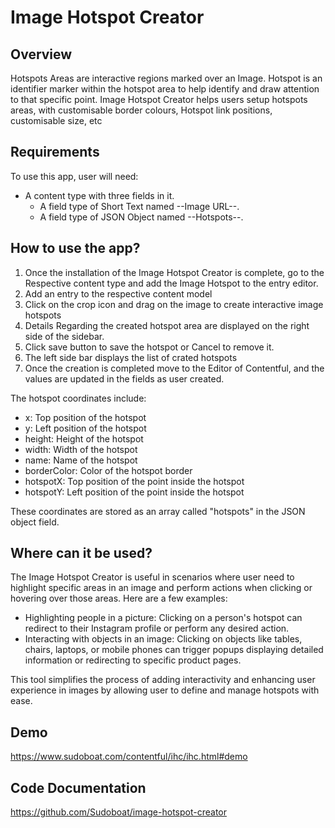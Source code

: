 # Image Hotspot Creator

## Overview

Hotspots Areas are interactive regions marked over an Image. Hotspot is an identifier marker within the hotspot area to help identify and draw attention to that specific point.
Image Hotspot Creator helps users setup hotspots areas, with customisable border colours, Hotspot link positions, customisable size, etc

## Requirements

To use this app, user will need:

- A content type with three fields in it.
  - A field type of Short Text named --Image URL--.
  - A field type of JSON Object named --Hotspots--.

## How to use the app?

1. Once the installation of the Image Hotspot Creator is complete, go to the Respective content type and add the Image Hotspot to the entry editor.
2. Add an entry to the respective content model
3. Click on the crop icon and drag on the image to create interactive image hotspots
4. Details Regarding the created hotspot area are displayed on the right side of the sidebar.
5. Click save button to save the hotspot or Cancel to remove it.
6. The left side bar displays the list of crated hotspots
7. Once the creation is completed move to the Editor of Contentful, and the values are updated in the fields as user created.

The hotspot coordinates include:
- x: Top position of the hotspot
- y: Left position of the hotspot
- height: Height of the hotspot
- width: Width of the hotspot
- name: Name of the hotspot
- borderColor: Color of the hotspot border
- hotspotX: Top position of the point inside the hotspot
- hotspotY: Left position of the point inside the hotspot

These coordinates are stored as an array called "hotspots" in the JSON object field.


## Where can it be used?

The Image Hotspot Creator is useful in scenarios where user need to highlight specific areas in an image and perform actions when clicking or hovering over those areas. Here are a few examples:

- Highlighting people in a picture: Clicking on a person's hotspot can redirect to their Instagram profile or perform any desired action.
- Interacting with objects in an image: Clicking on objects like tables, chairs, laptops, or mobile phones can trigger popups displaying detailed information or redirecting to specific product pages.

This tool simplifies the process of adding interactivity and enhancing user experience in images by allowing user to define and manage hotspots with ease.

## Demo 
 https://www.sudoboat.com/contentful/ihc/ihc.html#demo

## Code Documentation
https://github.com/Sudoboat/image-hotspot-creator